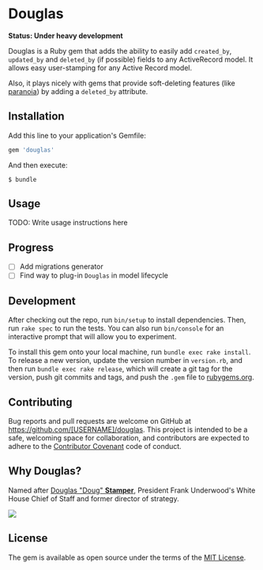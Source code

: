# Douglas

**Status: Under heavy development**

Douglas is a Ruby gem that adds the ability to easily add `created_by`,
`updated_by` and `deleted_by` (if possible) fields to any ActiveRecord model.
It allows easy user-stamping for any Active Record model.

Also, it plays nicely with gems that provide soft-deleting features (like
[paranoia](https://github.com/rubysherpas/paranoia)) by adding a `deleted_by`
attribute.

## Installation

Add this line to your application's Gemfile:

```ruby
gem 'douglas'
```

And then execute:

    $ bundle


## Usage

TODO: Write usage instructions here

## Progress

- [ ] Add migrations generator
- [ ] Find way to plug-in `Douglas` in model lifecycle

## Development

After checking out the repo, run `bin/setup` to install dependencies. Then, run `rake spec` to run the tests. You can also run `bin/console` for an interactive prompt that will allow you to experiment.

To install this gem onto your local machine, run `bundle exec rake install`. To release a new version, update the version number in `version.rb`, and then run `bundle exec rake release`, which will create a git tag for the version, push git commits and tags, and push the `.gem` file to [rubygems.org](https://rubygems.org).

## Contributing

Bug reports and pull requests are welcome on GitHub at https://github.com/[USERNAME]/douglas. This project is intended to be a safe, welcoming space for collaboration, and contributors are expected to adhere to the [Contributor Covenant](http://contributor-covenant.org) code of conduct.

## Why Douglas?

Named after [Douglas "Doug" **Stamper**](http://house-of-cards.wikia.com/wiki/Doug_Stamper),
President Frank Underwood's White House Chief of Staff and former director of strategy.

![](http://thediscussion.net/main/wp-content/uploads/2014/08/Doug-n-Brick-S1.gif)

## License

The gem is available as open source under the terms of the [MIT License](http://opensource.org/licenses/MIT).

